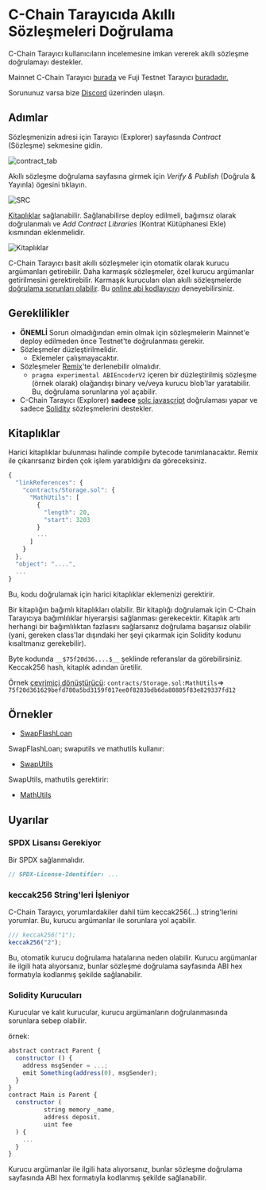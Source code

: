 # C-Chain Tarayıcıda Akıllı Sözleşmeleri Doğrulama

C-Chain Tarayıcı kullanıcıların incelemesine imkan vererek akıllı sözleşme doğrulamayı destekler.

Mainnet C-Chain Tarayıcı [burada](https://snowtrace.io/) ve Fuji Testnet Tarayıcı [buradadır.](https://testnet.snowtrace.io/)

Sorununuz varsa bize [Discord](https://chat.avalabs.org) üzerinden ulaşın.

## Adımlar

Sözleşmenizin adresi için Tarayıcı \(Explorer\) sayfasında _Contract_ \(Sözleşme\) sekmesine gidin.

![contract\_tab](/img/verify-and-publish1.png)


Akıllı sözleşme doğrulama sayfasına girmek için _Verify & Publish_ \(Doğrula & Yayınla\) ögesini tıklayın.

![SRC](/img/verify-src.png)


[Kitaplıklar](https://docs.soliditylang.org/en/v0.8.4/contracts.html?highlight=libraries#libraries) sağlanabilir. Sağlanabilirse deploy edilmeli, bağımsız olarak doğrulanmalı ve _Add Contract Libraries_ \(Kontrat Kütüphanesi Ekle\) kısmından eklenmelidir.

![Kitaplıklar](/img/verify-libraries.png)


C-Chain Tarayıcı basit akıllı sözleşmeler için otomatik olarak kurucu argümanları getirebilir. Daha karmaşık sözleşmeler, özel kurucu argümanlar getirilmesini gerektirebilir. Karmaşık kurucuları olan akıllı sözleşmelerde [doğrulama sorunları olabilir](verify-smart-contracts.md#caveats). Bu [online abi kodlayıcıyı](https://abi.hashex.org/) deneyebilirsiniz.

## Gereklilikler

* **ÖNEMLİ** Sorun olmadığından emin olmak için sözleşmelerin Mainnet'e deploy edilmeden önce Testnet'te doğrulanması gerekir.
* Sözleşmeler düzleştirilmelidir.
   * Eklemeler çalışmayacaktır.
* Sözleşmeler [Remix](https://remix.ethereum.org)'te derlenebilir olmalıdır.
   * `pragma experimental ABIEncoderV2` içeren bir düzleştirilmiş sözleşme \(örnek olarak\) olağandışı binary ve/veya kurucu blob'lar yaratabilir. Bu, doğrulama sorunlarına yol açabilir.
* C-Chain Tarayıcı \(Explorer\) **sadece** [solc javascript](https://github.com/ethereum/solc-bin) doğrulaması yapar ve sadece [Solidity](https://docs.soliditylang.org) sözleşmelerini destekler.

## Kitaplıklar

Harici kitaplıklar bulunması halinde compile bytecode tanımlanacaktır. Remix ile çıkarırsanız birden çok işlem yaratıldığını da göreceksiniz.

```javascript
{
  "linkReferences": {
    "contracts/Storage.sol": {
      "MathUtils": [
        {
          "length": 20,
          "start": 3203
        }
        ...
      ]
    }
  },
  "object": "....",
  ...
}
```

Bu, kodu doğrulamak için harici kitaplıklar eklemenizi gerektirir.

Bir kitaplığın bağımlı kitaplıkları olabilir. Bir kitaplığı doğrulamak için C-Chain Tarayıcıya bağımlılıklar hiyerarşisi sağlanması gerekecektir. Kitaplık artı herhangi bir bağımlılıktan fazlasını sağlarsanız doğrulama başarısız olabilir \(yani, gereken class'lar dışındaki her şeyi çıkarmak için Solidity kodunu kısaltmanız gerekebilir\).

Byte kodunda `__$75f20d36....$__` şeklinde referanslar da görebilirsiniz. Keccak256 hash, kitaplık adından üretilir.

Örnek [çevrimiçi dönüştürücü](https://emn178.github.io/online-tools/keccak_256.html): `contracts/Storage.sol:MathUtils`=>  `75f20d361629befd780a5bd3159f017ee0f8283bdb6da80805f83e829337fd12`

## Örnekler

* [SwapFlashLoan](https://testnet.snowtrace.io/address/0x12DF75Fed4DEd309477C94cE491c67460727C0E8/contracts)

SwapFlashLoan; swaputils ve mathutils kullanır:

* [SwapUtils](https://testnet.snowtrace.io/address/0x6703e4660E104Af1cD70095e2FeC337dcE034dc1/contracts)

SwapUtils, mathutils gerektirir:

* [MathUtils](https://testnet.snowtrace.io/address/0xbA21C84E4e593CB1c6Fe6FCba340fa7795476966/contracts)

## Uyarılar

### SPDX Lisansı Gerekiyor

Bir SPDX sağlanmalıdır.

```javascript
// SPDX-License-Identifier: ...
```

### keccak256 String'leri İşleniyor

C-Chain Tarayıcı, yorumlardakiler dahil tüm keccak256\(...\) string'lerini yorumlar. Bu, kurucu argümanlar ile sorunlara yol açabilir.

```javascript
/// keccak256("1");
keccak256("2");
```

Bu, otomatik kurucu doğrulama hatalarına neden olabilir. Kurucu argümanlar ile ilgili hata alıyorsanız, bunlar sözleşme doğrulama sayfasında ABI hex formatıyla kodlanmış şekilde sağlanabilir.

### Solidity Kurucuları

Kurucular ve kalıt kurucular, kurucu argümanların doğrulanmasında sorunlara sebep olabilir.

örnek:

```javascript
abstract contract Parent {
  constructor () {
    address msgSender = ...;
    emit Something(address(0), msgSender);
  }
}
contract Main is Parent {
  constructor (
          string memory _name,
          address deposit,
          uint fee
  ) {
    ...
  }
}
```

Kurucu argümanlar ile ilgili hata alıyorsanız, bunlar sözleşme doğrulama sayfasında ABI hex formatıyla kodlanmış şekilde sağlanabilir.

